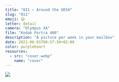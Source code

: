 ```yaml
---
title: "011 — Around the GR34"
slug: "011"
emoji: 😃
letter: detail
camera: "Olympus XA"
film: "Kodak Portra 400"
description: "A picture per week in your mailbox"
date: 2021-06-01T00:57:50+02:00
color: purpleheart
resources:
  - src: "cover.webp"
    name: "cover"
---
```

![](cover)

